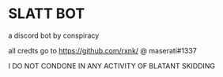 # SLATT BOT

a discord bot by conspiracy

all credts go to https://github.com/rxnk/ @ maserati#1337

I DO NOT CONDONE IN ANY ACTIVITY OF BLATANT SKIDDING
